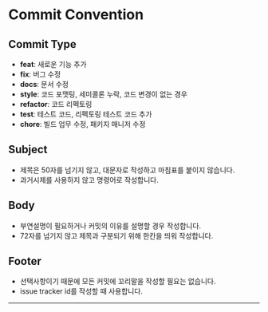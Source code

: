 # Commit Convention

## Commit Type

- **feat**: 새로운 기능 추가
- **fix**: 버그 수정
- **docs**: 문서 수정
- **style**: 코드 포맷팅, 세미콜론 누락, 코드 변경이 없는 경우
- **refactor**: 코드 리펙토링
- **test**: 테스트 코드, 리펙토링 테스트 코드 추가
- **chore**: 빌드 업무 수정, 패키지 매니저 수정

## Subject

- 제목은 50자를 넘기지 않고, 대문자로 작성하고 마침표를 붙이지 않습니다.
- 과거시제를 사용하지 않고 명령어로 작성합니다.

## Body

- 부연설명이 필요하거나 커밋의 이유를 설명할 경우 작성합니다.
- 72자를 넘기지 않고 제목과 구분되기 위해 한칸을 띄워 작성합니다.

## Footer

- 선택사항이기 때문에 모든 커밋에 꼬리말을 작성할 필요는 없습니다.
- issue tracker id를 작성할 때 사용합니다.

---
